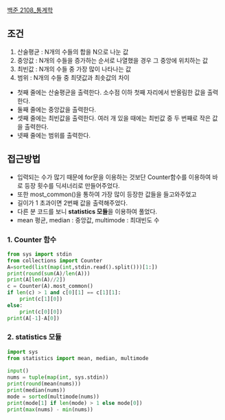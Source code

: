 [백준 2108_통계학](https://www.acmicpc.net/problem/2108)

## 조건

1.  산술평균 : N개의 수들의 합을 N으로 나눈 값
2.  중앙값 : N개의 수들을 증가하는 순서로 나열했을 경우 그 중앙에 위치하는 값
3.  최빈값 : N개의 수들 중 가장 많이 나타나는 값
4.  범위 : N개의 수들 중 최댓값과 최솟값의 차이

- 첫째 줄에는 산술평균을 출력한다. 소수점 이하 첫째 자리에서 반올림한 값을 출력한다.
- 둘째 줄에는 중앙값을 출력한다.
- 셋째 줄에는 최빈값을 출력한다. 여러 개 있을 때에는 최빈값 중 두 번째로 작은 값을 출력한다.
- 넷째 줄에는 범위를 출력한다.


## 접근방법
- 입력되는 수가 많기 때문에 for문을 이용하는 것보단 Counter함수를 이용하여 바로 등장 횟수를 딕셔너리로 만들어주었다.
- 또한 most_common()을 통하여 가장 많이 등장한 값들을 들고와주었고
- 길이가 1 초과이면 2번째 값을 출력해주었다.
- 다른 분 코드를 보니 **statistics 모듈**을 이용하여 풀었다.
- mean 평균, median : 중앙값, multimode : 최대빈도 수 


### 1. Counter 함수

```python
from sys import stdin
from collections import Counter
A=sorted(list(map(int,stdin.read().split()))[1:])
print(round(sum(A)/len(A)))
print(A[len(A)//2])
c = Counter(A).most_common()
if len(c) > 1 and c[0][1] == c[1][1]:
    print(c[1][0])
else:
    print(c[0][0])
print(A[-1]-A[0])
```

### 2. statistics 모듈
```python
import sys  
from statistics import mean, median, multimode  
  
input()  
nums = tuple(map(int, sys.stdin))  
print(round(mean(nums)))  
print(median(nums))  
mode = sorted(multimode(nums))  
print(mode[1] if len(mode) > 1 else mode[0])  
print(max(nums) - min(nums))
```